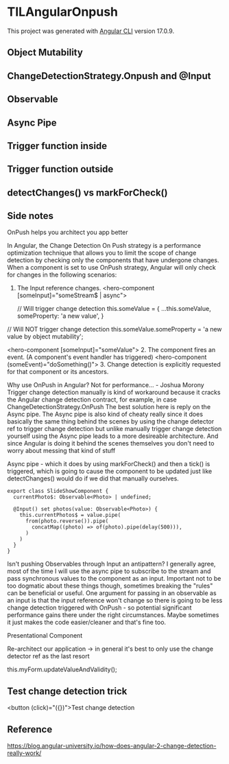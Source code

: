 # TILAngularOnpush

This project was generated with [Angular CLI](https://github.com/angular/angular-cli) version 17.0.9.

## Object Mutability

## ChangeDetectionStrategy.Onpush and @Input

## Observable

## Async Pipe

## Trigger function inside

## Trigger function outside

## detectChanges() vs markForCheck()

## Side notes
OnPush helps you architect you app better

In Angular, the Change Detection On Push strategy is a performance optimization technique that allows you to limit the scope of change detection by checking only the components that have undergone changes. When a component is set to use OnPush strategy, Angular will only check for changes in the following scenarios:

1. The Input reference changes.
   <hero-component [someInput]="someStream$ | async"></hero-component>
   
   // Will trigger change detection
   this.someValue = {
      ...this.someValue,
      someProperty: 'a new value',
   }

  // Will NOT trigger change detection
  this.someValue.someProperty = 'a new value by object mutability';

  <hero-component [someInput]="someValue"></hero-component>
2. The component fires an event. (A component's event handler has triggered)
   <hero-component (someEvent)="doSomething()"></hero-component>
3. Change detection is explicitly requested for that component or its ancestors.

Why use OnPush in Angular? Not for performance... - Joshua Morony
Trigger change detection manually is kind of workaround because it cracks the Angular change detection contract,
for example, in case ChangeDetectionStrategy.OnPush
The best solution here is reply on the Async pipe. The Async pipe is also kind of cheaty really since it does
basically the same thing behind the scenes by using the change detector ref to trigger change detection
but unlike manually trigger change detection yourself using the Async pipe leads to a more desireable architecture.
And since Angular is doing it behind the scenes themselves you don't need to worry about messing that kind of stuff

Async pipe - which it does by using markForCheck() and then a tick() is triggered, which is going to cause the component to be updated just like detectChanges() would do if we did that manually ourselves. 

```
export class SlideShowComponent {
  currentPhoto$: Observable<Photo> | undefined;

  @Input() set photos(value: Observable<Photo>) {
    this.currentPhotos$ = value.pipe(
      from(photo.reverse()).pipe(
        concatMap((photo) => of(photo).pipe(delay(500))),
      )
    )
  }
}
```

Isn't pushing Observables through Input an antipattern?
I generally agree, most of the time I will use the async pipe to subscribe to the stream and pass synchronous values to the component as an input. Important not to be too dogmatic about these things though, sometimes breaking the "rules" can be beneficial or useful. One argument for passing in an observable as an input is that the input reference won't change so there is going to be less change detection triggered with OnPush - so potential significant performance gains there under the right circumstances. Maybe sometimes it just makes the code easier/cleaner and that's fine too.

Presentational Component

Re-architect our application -> in general it's best to only use the change detector ref as the last resort

this.myForm.updateValueAndValidity();

## Test change detection trick
<button (click)="({})">Test change detection</button>

## Reference
https://blog.angular-university.io/how-does-angular-2-change-detection-really-work/